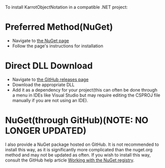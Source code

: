 To install KarrotObjectNotation in a compatible .NET project:
# Preferred Method(NuGet)
* Navigate to [the NuGet page](https://www.nuget.org/packages/KarrotObjectNotation/)
* Follow the page's instructions for installation

# Direct DLL Download
* Navigate to [the GitHub releases page](https://github.com/Mrcarrot1/KarrotObjectNotation/releases/latest)
* Download the appropriate DLL
* Add it as a dependency for your project(this can often be done through a menu in IDEs like Visual Studio but may require editing the CSPROJ file manually if you are not using an IDE).

# NuGet(through GitHub)(NOTE: NO LONGER UPDATED)
I also provide a NuGet package hosted on GitHub. It is not recommended to install this way, as it is significantly more complicated than the nuget.org method and may not be updated as often. If you wish to install this way, consult the GitHub help article [Working with the NuGet registry](https://docs.github.com/en/packages/working-with-a-github-packages-registry/working-with-the-nuget-registry).
